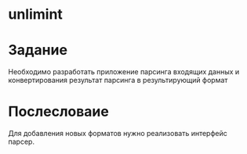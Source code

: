 # unlimint
# Задание
Необходимо разработать приложение парсинга входящих данных и конвертирования результат парсинга в результирующий формат
# Послесловаие
Для добавления новых форматов нужно реализовать интерфейс парсер.
